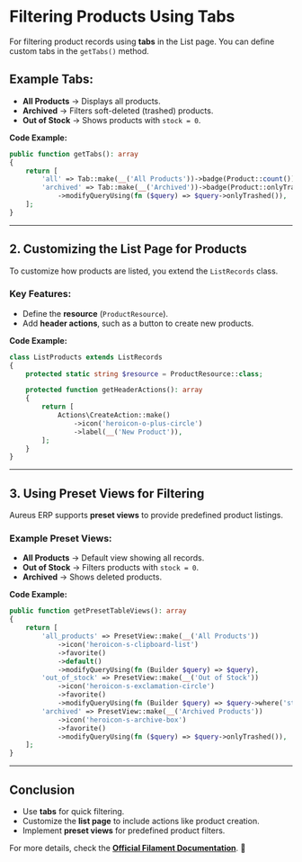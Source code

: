 # **Filtering Products Using Tabs**

For filtering product records using **tabs** in the List page. You can define custom tabs in the `getTabs()` method.

## **Example Tabs:**

- **All Products** → Displays all products.
- **Archived** → Filters soft-deleted (trashed) products.
- **Out of Stock** → Shows products with `stock = 0`.

**Code Example:**

```php
public function getTabs(): array
{
    return [
        'all' => Tab::make(__('All Products'))->badge(Product::count()),
        'archived' => Tab::make(__('Archived'))->badge(Product::onlyTrashed()->count())
            ->modifyQueryUsing(fn ($query) => $query->onlyTrashed()),
    ];
}
```

---

## **2. Customizing the List Page for Products**

To customize how products are listed, you extend the `ListRecords` class.

### **Key Features:**

- Define the **resource** (`ProductResource`).
- Add **header actions**, such as a button to create new products.

**Code Example:**

```php
class ListProducts extends ListRecords
{
    protected static string $resource = ProductResource::class;

    protected function getHeaderActions(): array
    {
        return [
            Actions\CreateAction::make()
                ->icon('heroicon-o-plus-circle')
                ->label(__('New Product')),
        ];
    }
}
```

---

## **3. Using Preset Views for Filtering**

Aureus ERP supports **preset views** to provide predefined product listings.

### **Example Preset Views:**

- **All Products** → Default view showing all records.
- **Out of Stock** → Filters products with `stock = 0`.
- **Archived** → Shows deleted products.

**Code Example:**

```php
public function getPresetTableViews(): array
{
    return [
        'all_products' => PresetView::make(__('All Products'))
            ->icon('heroicon-s-clipboard-list')
            ->favorite()
            ->default()
            ->modifyQueryUsing(fn (Builder $query) => $query),
        'out_of_stock' => PresetView::make(__('Out of Stock'))
            ->icon('heroicon-s-exclamation-circle')
            ->favorite()
            ->modifyQueryUsing(fn (Builder $query) => $query->where('stock', 0)),
        'archived' => PresetView::make(__('Archived Products'))
            ->icon('heroicon-s-archive-box')
            ->favorite()
            ->modifyQueryUsing(fn ($query) => $query->onlyTrashed()),
    ];
}
```

---

## **Conclusion**

- Use **tabs** for quick filtering.
- Customize the **list page** to include actions like product creation.
- Implement **preset views** for predefined product filters.

For more details, check the **[Official Filament Documentation](https://filamentphp.com/docs/3.x/panels/resources/listing-records)**. 🚀

